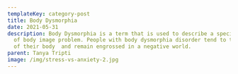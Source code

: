 ```yaml
---
templateKey: category-post
title: Body Dysmorphia
date: 2021-05-31
description: Body Dysmorphia is a term that is used to describe a specific type
  of body image problem. People with body dysmorphia disorder tend to think low
  of their body  and remain engrossed in a negative world.
parent: Tanya Tripti
image: /img/stress-vs-anxiety-2.jpg
---
```


